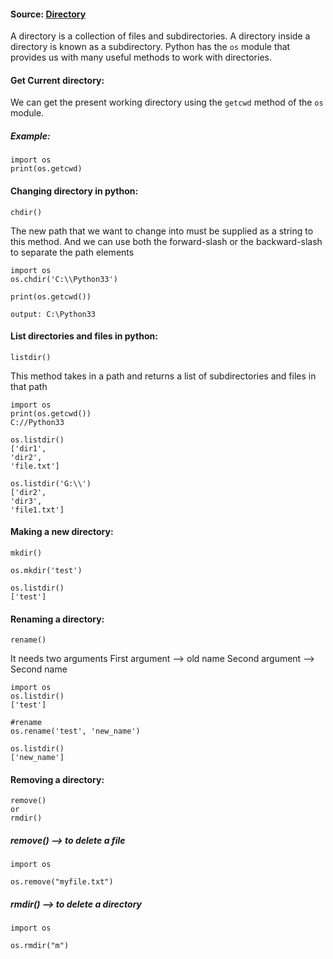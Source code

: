#### Source: [Directory](https://www.programiz.com/python-programming/directory)

A directory is a collection of files and subdirectories. A directory inside a directory is known as a subdirectory.
Python has the `os` module that provides us with many useful methods to work with directories.


#### Get Current directory:
We can get the present working directory using the `getcwd` method of the `os` module.

##### Example:
```
import os
print(os.getcwd)
```

#### Changing directory in python:
```
chdir()
```
The new path that we want to change into must be supplied as a string to this method. And we can use both the forward-slash or the backward-slash to separate the path elements

```
import os
os.chdir('C:\\Python33')

print(os.getcwd())

output: C:\Python33
```


#### List directories and files in python:
```
listdir()
```
This method takes in a path and returns a list of subdirectories and files in that path

```
import os
print(os.getcwd())
C://Python33

os.listdir()
['dir1',
'dir2',
'file.txt']

os.listdir('G:\\')
['dir2',
'dir3',
'file1.txt']
```

#### Making a new directory:
```
mkdir()
```

```
os.mkdir('test')

os.listdir()
['test']
```

#### Renaming a directory:
```
rename()
```

It needs two arguments
	First argument      --> old name
	Second argument --> Second name

```
import os
os.listdir()
['test']

#rename
os.rename('test', 'new_name')

os.listdir()
['new_name']
```

#### Removing a directory:
```
remove()
or
rmdir()
```

##### remove() --> to delete a file
```
import os

os.remove("myfile.txt")
```

##### rmdir() --> to delete a directory
```
import os

os.rmdir("m")
```
